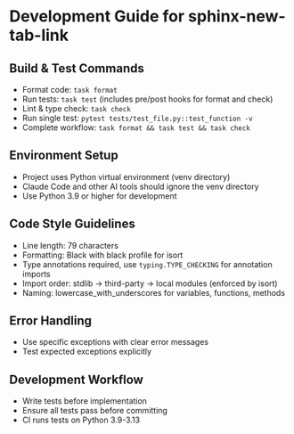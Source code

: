 # Development Guide for sphinx-new-tab-link

## Build & Test Commands
- Format code: `task format`
- Run tests: `task test` (includes pre/post hooks for format and check)
- Lint & type check: `task check`
- Run single test: `pytest tests/test_file.py::test_function -v`
- Complete workflow: `task format && task test && task check`

## Environment Setup
- Project uses Python virtual environment (venv directory)
- Claude Code and other AI tools should ignore the venv directory
- Use Python 3.9 or higher for development

## Code Style Guidelines
- Line length: 79 characters
- Formatting: Black with black profile for isort
- Type annotations required, use `typing.TYPE_CHECKING` for annotation imports
- Import order: stdlib → third-party → local modules (enforced by isort)
- Naming: lowercase_with_underscores for variables, functions, methods

## Error Handling
- Use specific exceptions with clear error messages
- Test expected exceptions explicitly

## Development Workflow
- Write tests before implementation
- Ensure all tests pass before committing
- CI runs tests on Python 3.9-3.13
